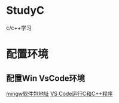 # StudyC
c/c++学习

# 配置环境

## 配置Win VsCode环境

[mingw软件包地址](https://sourceforge.net/projects/mingw-w64/files/mingw-w64/mingw-w64-release/)
[VS Code运行C和C++程序](http://c.biancheng.net/view/8114.html)
